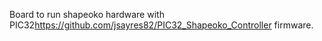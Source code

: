 Board to run shapeoko hardware with PIC32<https://github.com/jsayres82/PIC32_Shapeoko_Controller> firmware.
